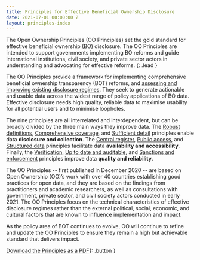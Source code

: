 ```yaml
---
title: Principles for Effective Beneficial Ownership Disclosure
date: 2021-07-01 00:00:00 Z
layout: principles-index
---
```


The Open Ownership Principles (OO Principles) set the gold standard for effective beneficial ownership (BO) disclosure. The OO Principles are intended to support governments implementing BO reforms and guide international institutions, civil society, and private sector actors in understanding and advocating for effective reforms.
{: .lead }

The OO Principles provide a framework for implementing comprehensive beneficial ownership transparency (BOT) reforms, and [assessing and improving existing disclosure regimes](https://www.openownership.org/uploads/oo-open-ownership-principles-uk-performance-2020-12.pdf). They seek to generate actionable and usable data across the widest range of policy applications of BO data. Effective disclosure needs high quality, reliable data to maximise usability for all potential users and to minimise loopholes.

The nine principles are all interrelated and interdependent, but can be broadly divided by the three main ways they improve data. The [Robust definitions](/principles/robust-definitions/), [Comprehensive coverage](/principles/comprehensive-coverage/), and [Sufficient detail](/principles/sufficient-detail/) principles enable data **disclosure and collection**. The [Central register](/principles/central-register/), [Public access](/principles/public-access/), and [Structured data](/principles/structured-data/) principles facilitate data **availability and accessibility**. Finally, the [Verification](/principles/verification/), [Up to date and auditable](/principles/up-to-date-auditable/), and [Sanctions and enforcement](/principles/sanctions-and-enforcement/) principles improve data **quality and reliability**.

The OO Principles -- first published in December 2020 -- are based on Open Ownership (OO)’s work with over 40 countries establishing good practices for open data, and they are based on the findings from practitioners and academic researchers, as well as consultations with government, private sector, and civil society actors conducted in early 2021. The OO Principles focus on the technical characteristics of effective disclosure regimes rather than the external political, social, economic, and cultural factors that are known to influence implementation and impact.

As the policy area of BOT continues to evolve, OO will continue to refine and update the OO Principles to ensure they remain a high but achievable standard that delivers impact.

[Download the Principles as a PDF](/uploads/oo-guidance-open-ownership-principles-2021-07.pdf){: .button }